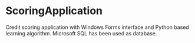 # ScoringApplication
Credit scoring application with Windows Forms interface and Python based learning algorithm. Microsoft SQL has been used as database.
